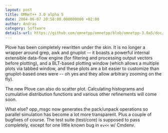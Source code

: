 ```yaml
---
layout: post
title: OMNeT++ 3.0 alpha 5
date: 2004-06-07 20:58:00.000000000 +02:00
author: Andras
category: Software
details-url: https://github.com/omnetpp/omnetpp/blob/omnetpp-3.0a5/doc/WhatsNew
---
```

Plove has been completely rewritten under the skin. It is no longer a wrapper
around grep, awk and gnuplot -- it boasts a powerful internal extensible
data-flow engine (for filtering and processing output vectors before plotting),
and a BLT-based plotting window (which allows a multiple plots via tabbed
window, and these plots are a bit easier to customize than gnuplot-based ones
were -- oh yes and they allow arbitrary zooming on the fly).

The new Plove can also do scatter plot. Calculating histograms and cumulative
distribution functions and various other refinements will come soon.

What else? opp_msgc now generates the pack/unpack operations so parallel
simulation has become a lot more transparent. Plus a couple of bugfixes of
course. The test suite (test/core) is supposed to pass completely, except for
one little known bug in `ev<<` w/ Cmdenv.
